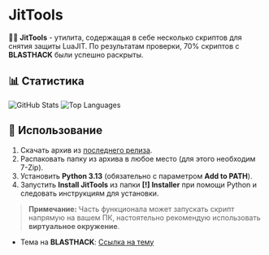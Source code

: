 # JitTools

👩‍💻 **JitTools** - утилита, содержащая в себе несколько скриптов для снятия защиты LuaJIT. По результатам проверки, 70% скриптов с **BLASTHACK** были успешно раскрыты.

## 📊 Статистика

![GitHub Stats](https://github-readme-stats.vercel.app/api?username=untitled-1111&show_icons=true&theme=radical)
![Top Languages](https://github-readme-stats.vercel.app/api/top-langs/?username=untitled-1111&layout=compact&theme=radical)

## 🚀 Использование

1. Скачать архив из [последнего релиза](https://github.com/untitled-1111/JitTools/releases/latest).
2. Распаковать папку из архива в любое место (для этого необходим 7-Zip).
3. Установить **Python 3.13** (обязательно с параметром **Add to PATH**).
4. Запустить **Install JitTools** из папки **[!] Installer** при помощи Python и следовать инструкциям для установки.

> **Примечание:** Часть функционала может запускать скрипт напрямую на вашем ПК, настоятельно рекомендую использовать **виртуальное окружение**.
- Тема на **BLASTHACK**: [Ссылка на тему](https://www.blast.hk/threads/223498/)
```markdown
